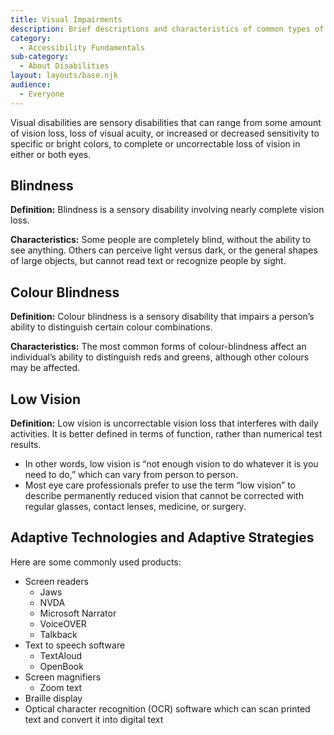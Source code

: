 ```yaml
---
title: Visual Impairments
description: Brief descriptions and characteristics of common types of visual impairments.
category:
  - Accessibility Fundamentals
sub-category:
  - About Disabilities
layout: layouts/base.njk
audience:
  - Everyone
---
```


Visual disabilities are sensory disabilities that can range from some amount of vision loss, loss of visual acuity, or increased or decreased sensitivity to specific or bright colors, to complete or uncorrectable loss of vision in either or both eyes.

## Blindness

**Definition:** Blindness is a sensory disability involving nearly complete vision loss.

**Characteristics:** Some people are completely blind, without the ability to see anything. Others can perceive light versus dark, or the general shapes of large objects, but cannot read text or recognize people by sight.

## Colour Blindness

**Definition:** Colour blindness is a sensory disability that impairs a person’s ability to distinguish certain colour combinations.

**Characteristics:** The most common forms of colour-blindness affect an individual’s ability to distinguish reds and greens, although other colours may be affected.

## Low Vision

**Definition:** Low vision is uncorrectable vision loss that interferes with daily activities. It is better defined in terms of function, rather than numerical test results.

- In other words, low vision is “not enough vision to do whatever it is you need to do,” which can vary from person to person.
- Most eye care professionals prefer to use the term “low vision” to describe permanently reduced vision that cannot be corrected with regular glasses, contact lenses, medicine, or surgery.

## Adaptive Technologies and Adaptive Strategies

Here are some commonly used products:

- Screen readers
  - Jaws
  - NVDA
  - Microsoft Narrator
  - VoiceOVER
  - Talkback
- Text to speech software
  - TextAloud
  - OpenBook
- Screen magnifiers
  - Zoom text
- Braille display
- Optical character recognition (OCR) software which can scan printed text and convert it into digital text
